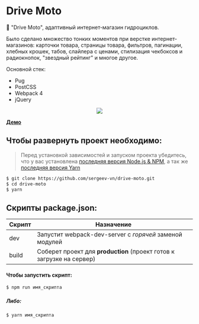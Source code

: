 # Drive Moto
🚤  "Drive Moto", адаптивный интернет-магазин гидроциклов.

Было сделано множество тонких моментов при верстке интернет-магазинов: карточки товара, страницы товара, фильтров, пагинации, хлебных крошек, табов, слайлера с ценами, стилизация чекбоксов и радиокнопок, "звездный рейтинг" и многое другое.

Основной стек:
+ Pug
+ PostCSS
+ Webpack 4
+ jQuery

<p align='center'>
<img src='http://lessons.sergeev.press/tesla-preview.png'>
</p>

[**Демо**](https://sergeev-vn.github.io/drive-moto/)

## Чтобы развернуть проект необходимо:
> Перед установкой зависимостей и запуском проекта убедитесь, что у вас установлена [последняя версия Node.js & NPM](https://nodejs.org/en/download/current/), а так же
> [последняя версия Yarn](https://yarnpkg.com/ru/docs/install)

```sh
$ git clone https://github.com/sergeev-vn/drive-moto.git
$ cd drive-moto
$ yarn
```

## Скрипты package.json:

| Скрипт | Назначение                                                                                   |
| ------ | -------------------------------------------------------------------------------------------- |
| dev    | Запустит webpack-dev-server с _горячей_ заменой модулей                                      |
| build  | Соберет проект для **production** (проект готов к загрузке на сервер)                        |

#### Чтобы запустить скрипт:

```sh
$ npm run имя_скрипта
```

##### Либо:

```sh
$ yarn имя_скрипта
```
